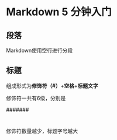# Markdown 5 分钟入门

## 段落

Markdown使用空行进行分段

## 标题

组成形式为**修饰符（#）**+**空格**+**标题文字**

修饰符一共有6级，分别是

#######

#####

####

###

##

#

修饰符数量越少，标题字号越大

